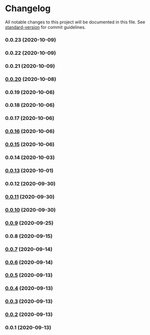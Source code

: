 # Changelog

All notable changes to this project will be documented in this file. See [standard-version](https://github.com/conventional-changelog/standard-version) for commit guidelines.

### 0.0.23 (2020-10-09)

### 0.0.22 (2020-10-09)

### 0.0.21 (2020-10-09)

### [0.0.20](https://github.com/guan840912/cdk-s3bucket/compare/v0.0.19...v0.0.20) (2020-10-08)

### 0.0.19 (2020-10-06)

### 0.0.18 (2020-10-06)

### 0.0.17 (2020-10-06)

### [0.0.16](https://github.com/guan840912/cdk-s3bucket/compare/v0.0.15...v0.0.16) (2020-10-06)

### [0.0.15](https://github.com/guan840912/cdk-s3bucket/compare/v0.0.14...v0.0.15) (2020-10-06)

### 0.0.14 (2020-10-03)

### [0.0.13](https://github.com/guan840912/cdk-s3bucket/compare/v0.0.11...v0.0.13) (2020-10-01)

### 0.0.12 (2020-09-30)

### [0.0.11](https://github.com/guan840912/cdk-s3bucket/compare/v0.0.10...v0.0.11) (2020-09-30)

### [0.0.10](https://github.com/guan840912/cdk-s3bucket/compare/v0.0.9...v0.0.10) (2020-09-30)

### [0.0.9](https://github.com/guan840912/cdk-s3bucket/compare/v0.0.8...v0.0.9) (2020-09-25)

### 0.0.8 (2020-09-15)

### [0.0.7](https://github.com/guan840912/cdk-s3bucket/compare/v0.0.6...v0.0.7) (2020-09-14)

### [0.0.6](https://github.com/guan840912/cdk-s3bucket/compare/v0.0.5...v0.0.6) (2020-09-14)

### [0.0.5](https://github.com/guan840912/cdk-s3bucket/compare/v0.0.4...v0.0.5) (2020-09-13)

### [0.0.4](https://github.com/guan840912/cdk-s3bucket/compare/v0.0.3...v0.0.4) (2020-09-13)

### [0.0.3](https://github.com/guan840912/cdk-s3bucket/compare/v0.0.2...v0.0.3) (2020-09-13)

### [0.0.2](https://github.com/guan840912/cdk-s3bucket/compare/v0.0.1...v0.0.2) (2020-09-13)

### 0.0.1 (2020-09-13)
